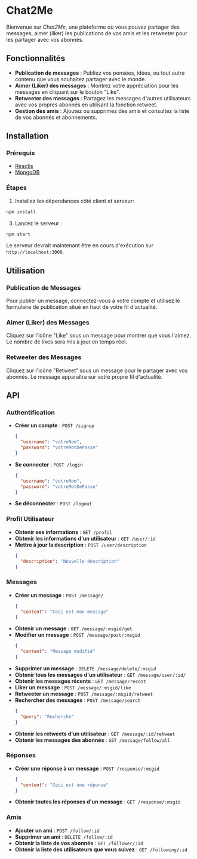 # Chat2Me

Bienvenue sur *Chat2Me*, une plateforme où vous pouvez partager des messages, aimer (liker) les publications de vos amis et les retweeter pour les partager avec vos abonnés.

## Fonctionnalités

- **Publication de messages** : Publiez vos pensées, idées, ou tout autre contenu que vous souhaitez partager avec le monde.
- **Aimer (Liker) des messages** : Montrez votre appréciation pour les messages en cliquant sur le bouton "Like".
- **Retweeter des messages** : Partagez les messages d'autres utilisateurs avec vos propres abonnés en utilisant la fonction retweet.
- **Gestion des amis** : Ajoutez ou supprimez des amis et consultez la liste de vos abonnés et abonnements.
  
## Installation

### Prérequis

- [Reactjs](https://reactjs.org/) 
- [MongoDB](https://www.mongodb.com/)

### Étapes

1. Installez les dépendances côté client et serveur:

```bash
npm install
```

3. Lancez le serveur :

```bash
npm start
```

Le serveur devrait maintenant être en cours d'exécution sur `http://localhost:3000`.

## Utilisation

### Publication de Messages

Pour publier un message, connectez-vous à votre compte et utilisez le formulaire de publication situé en haut de votre fil d'actualité.

### Aimer (Liker) des Messages

Cliquez sur l'icône "Like" sous un message pour montrer que vous l'aimez. Le nombre de likes sera mis à jour en temps réel.

### Retweeter des Messages

Cliquez sur l'icône "Retweet" sous un message pour le partager avec vos abonnés. Le message apparaîtra sur votre propre fil d'actualité.

## API

### Authentification

- **Créer un compte** : `POST /signup` 
  ```json
  {
    "username": "votreNom",
    "password": "votreMotDePasse"
  }
  ```
- **Se connecter** : `POST /login`
  ```json
  {
    "username": "votreNom",
    "password": "votreMotDePasse"
  }
  ```
- **Se déconnecter** : `POST /logout`

### Profil Utilisateur

- **Obtenir ses informations** : `GET /profil`
- **Obtenir les informations d'un utilisateur** : `GET /user/:id`
- **Mettre à jour la description** : `POST /user/description`
  ```json
  {
    "description": "Nouvelle description"
  }
  ```

### Messages

- **Créer un message** : `POST /message/`
  ```json
  {
    "content": "Ceci est mon message"
  }
  ```
- **Obtenir un message** : `GET /message/:msgid/get`
- **Modifier un message** : `POST /message/post/:msgid`
  ```json
  {
    "content": "Message modifié"
  }
  ```
- **Supprimer un message** : `DELETE /message/delete/:msgid`
- **Obtenir tous les messages d'un utilisateur** : `GET /message/user/:id/`
- **Obtenir les messages récents** : `GET /message/recent`
- **Liker un message** : `POST /message/:msgid/like`
- **Retweeter un message** : `POST /message/:msgid/retweet`
- **Rechercher des messages** : `POST /message/search`
  ```json
  {
    "query": "Recherche"
  }
  ```
- **Obtenir les retweets d'un utilisateur** : `GET /message/:id/retweet`
- **Obtenir les messages des abonnés** : `GET /message/follow/all`

### Réponses

- **Créer une réponse à un message** : `POST /response/:msgid`
  ```json
  {
    "content": "Ceci est une réponse"
  }
  ```
- **Obtenir toutes les réponses d'un message** : `GET /response/:msgid`

### Amis

- **Ajouter un ami** : `POST /follow/:id`
- **Supprimer un ami** : `DELETE /follow/:id`
- **Obtenir la liste de vos abonnés** : `GET /follower/:id`
- **Obtenir la liste des utilisateurs que vous suivez** : `GET /following/:id`
